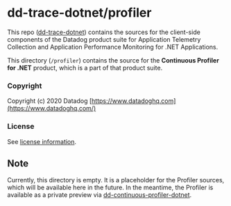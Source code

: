 ﻿# dd-trace-dotnet/profiler

This repo ([dd-trace-dotnet](https://github.com/DataDog/dd-trace-dotnet)) contains the sources for the client-side components of the Datadog product suite for Application Telemetry Collection and Application Performance Monitoring for .NET Applications.

This directory (`/profiler`) contains the source for the __Continuous Profiler for .NET__ product, which is a part of that product suite. 

### Copyright

Copyright (c) 2020 Datadog
[https://www.datadoghq.com](https://www.datadoghq.com/)

### License

See [license information](../LICENSE).

## Note

Currently, this directory is empty.
It is a placeholder for the Profiler sources, which will be available here in the future.
In the meantime, the Profiler is available as a private preview via [dd-continuous-profiler-dotnet](https://github.com/DataDog/dd-continuous-profiler-dotnet).
 